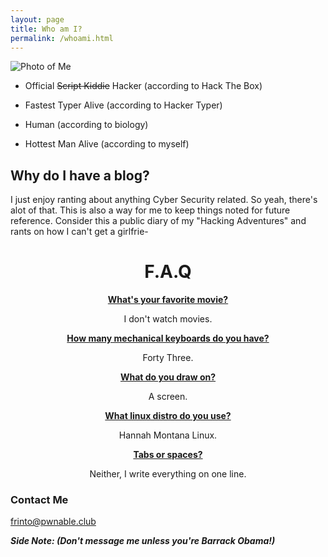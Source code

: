 ```yaml
---
layout: page
title: Who am I?
permalink: /whoami.html
---
```

<img src="{{ site.baseurl }}/images/me2.png" alt="Photo of Me">


* Official ~~Script Kiddie~~ Hacker (according to Hack The Box)

<script src="https://www.hackthebox.eu/badge/14037"></script>

* Fastest Typer Alive (according to Hacker Typer)

* Human (according to biology)

* Hottest Man Alive (according to myself)

## Why do I have a blog?

I just enjoy ranting about anything Cyber Security related. So yeah, there's alot of that. This is also a way for me to keep things noted for future reference. Consider this a public diary of my "Hacking Adventures" and rants on how I can't get a girlfrie-

<center>
  <h1>F.A.Q</h1>
  <p style="text-decoration: underline"><strong>What's your favorite movie?</strong></p>
  <p>I don't watch movies.</p>
  <p style="text-decoration: underline"><strong>How many mechanical keyboards do you have?</strong></p>
  <p>Forty Three.</p>
  <p style="text-decoration: underline"><strong>What do you draw on?</strong></p>
  <p>A screen.</p>
  <p style="text-decoration: underline"><strong>What linux distro do you use?</strong></p>
  <p>Hannah Montana Linux.</p>
  <p style="text-decoration: underline"><strong>Tabs or spaces?</strong></p>
  <p>Neither, I write everything on one line.</p>
</center>

### Contact Me

[frinto@pwnable.club](mailto:frinto@pwnable.club)

***Side Note: (Don't message me unless you're Barrack Obama!)***
